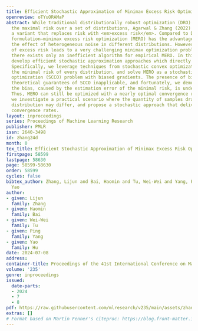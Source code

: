 ```yaml
---
title: Efficient Stochastic Approximation of Minimax Excess Risk Optimization
openreview: oTYuORAMaP
abstract: While traditional distributionally robust optimization (DRO) aims to minimize
  the maximal risk over a set of distributions, Agarwal & Zhang (2022) recently proposed
  a variant that replaces risk with <em>excess risk</em>. Compared to DRO, the new
  formulation—minimax excess risk optimization (MERO) has the advantage of suppressing
  the effect of heterogeneous noise in different distributions. However, the choice
  of excess risk leads to a very challenging minimax optimization problem, and currently
  there exists only an inefficient algorithm for empirical MERO. In this paper, we
  develop efficient stochastic approximation approaches which directly target MERO.
  Specifically, we leverage techniques from stochastic convex optimization to estimate
  the minimal risk of every distribution, and solve MERO as a stochastic convex-concave
  optimization (SCCO) problem with biased gradients. The presence of bias makes existing
  theoretical guarantees of SCCO inapplicable, and fortunately, we demonstrate that
  the bias, caused by the estimation error of the minimal risk, is under-control.
  Thus, MERO can still be optimized with a nearly optimal convergence rate. Moreover,
  we investigate a practical scenario where the quantity of samples drawn from each
  distribution may differ, and propose a stochastic approach that delivers <em>distribution-dependent</em>
  convergence rates.
layout: inproceedings
series: Proceedings of Machine Learning Research
publisher: PMLR
issn: 2640-3498
id: zhang24d
month: 0
tex_title: Efficient Stochastic Approximation of Minimax Excess Risk Optimization
firstpage: 58599
lastpage: 58630
page: 58599-58630
order: 58599
cycles: false
bibtex_author: Zhang, Lijun and Bai, Haomin and Tu, Wei-Wei and Yang, Ping and Hu,
  Yao
author:
- given: Lijun
  family: Zhang
- given: Haomin
  family: Bai
- given: Wei-Wei
  family: Tu
- given: Ping
  family: Yang
- given: Yao
  family: Hu
date: 2024-07-08
address:
container-title: Proceedings of the 41st International Conference on Machine Learning
volume: '235'
genre: inproceedings
issued:
  date-parts:
  - 2024
  - 7
  - 8
pdf: https://raw.githubusercontent.com/mlresearch/v235/main/assets/zhang24d/zhang24d.pdf
extras: []
# Format based on Martin Fenner's citeproc: https://blog.front-matter.io/posts/citeproc-yaml-for-bibliographies/
---
```

